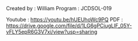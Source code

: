 Created by : William
Program : JCDSOL-019

Youtube : https://youtu.be/hUEUhoWc9PQ
PDF : https://drive.google.com/file/d/1LG6gPCiugLlF_05Y-vFLY5epR6G3V7xi/view?usp=sharing
